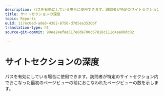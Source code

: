 ```yaml
---
description: パスを有効にしている場合に使用できます。訪問者が特定のサイトセクション内でおこなった最初のページビューの前におこなわれたページビューの数を示します。
title: サイトセクションの深度
topic: Reports
uuid: 117ec0ed-ade0-4382-8756-d7d5ea3530bf
translation-type: ht
source-git-commit: 99ee24efaa517e8da700c67818c111c4aa90dc02

---
```



# サイトセクションの深度

パスを有効にしている場合に使用できます。訪問者が特定のサイトセクション内でおこなった最初のページビューの前におこなわれたページビューの数を示します。

